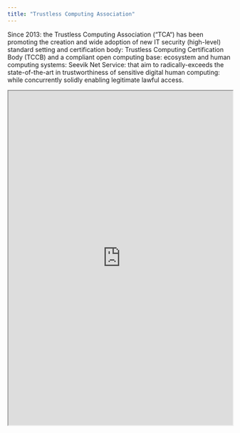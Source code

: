 ```yaml
---
title: "Trustless Computing Association"
---
```


Since 2013: the Trustless Computing Association (“TCA“) has been promoting the creation and wide adoption of new IT security (high-level) standard setting and certification body: Trustless Computing Certification Body (TCCB) and a compliant open computing base: ecosystem and human computing systems: Seevik Net Service: that aim to radically-exceeds the state-of-the-art in trustworthiness of sensitive digital human computing: while concurrently solidly enabling legitimate lawful access.

<iframe height="750" width="100%" src="https://ewelton.github.io/ktest/wiki.html#Trustless%20Computing%20Association"></iframe>

